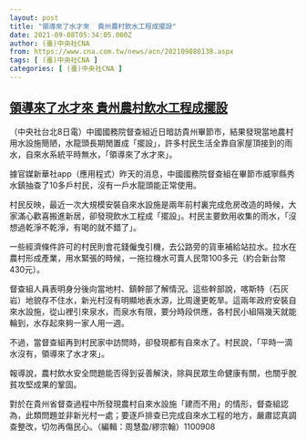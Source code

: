 ```yaml
---
layout: post
title: "領導來了水才來  貴州農村飲水工程成擺設"
date: 2021-09-08T05:34:05.000Z
author: (臺)中央社CNA
from: https://www.cna.com.tw/news/acn/202109080138.aspx
tags: [ (臺)中央社CNA ]
categories: [ (臺)中央社CNA ]
---
```

<!--1631079245000-->
[領導來了水才來  貴州農村飲水工程成擺設](https://www.cna.com.tw/news/acn/202109080138.aspx)
------

<div>
<div></div><div class="paragraph"><p>（中央社台北8日電）中國國務院督查組近日暗訪貴州畢節市，結果發現當地農村用水設施簡陋，水龍頭長期閒置成「擺設」，許多村民生活全靠自家屋頂接到的雨水，自來水系統平時無水，「領導來了水才來」。</p><p>據官媒新華社app（應用程式）昨天的消息，中國國務院督查組在畢節市威寧縣秀水鎮抽查了10多戶村民，沒有一戶水龍頭能正常使用。</p><p>村民反映，最近一次大規模安裝自來水設施是兩年前村裏完成危房改造的時候，大家滿心歡喜搬進新居，卻發現飲水工程成「擺設」。村民主要飲用收集的雨水，「沒想過乾淨不乾淨，有喝的就不錯了」。</p><p>一些經濟條件許可的村民則會花錢僱曳引機，去公路旁的貨車補給站拉水。拉水在農村形成產業，用水緊張的時候，一拖拉機水可賣人民幣100多元（約合新台幣430元）。</p><p>督查組人員表明身分後向當地村、鎮幹部了解情況。這些幹部說，喀斯特（石灰岩）地貌存不住水，新光村沒有明顯地表水源，比周邊更乾旱。這兩年政府安裝自來水設施，從山裡引來泉水，而泉水有限，要分時段供應，各村民小組隔幾天就能輪到，水存起來夠一家人用一週。</p><p>不過，當督查組再到村民家中訪問時，卻發現都有自來水了。村民說，「平時一滴水沒有，領導來了水才來」。</p><p>報導說，農村飲水安全問題能否得到妥善解決，除與民眾生命健康有關，也關乎脫貧攻堅成果的鞏固。</p><p>對於在貴州省督查過程中所發現農村自來水設施「建而不用」的情形，督查組認為，此類問題並非新光村一處；要逐戶排查已完成自來水工程的地方，嚴肅認真調查整改，切勿再傷民心。（編輯：周慧盈/繆宗翰）1100908</p></div>
</div>
